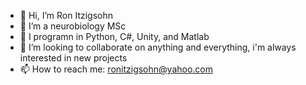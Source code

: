 - 👋 Hi, I’m Ron Itzigsohn
- 👀 I’m a neurobiology MSc 
- 🌱 I programn in Python, C#, Unity, and Matlab
- 💞️ I’m looking to collaborate on anything and everything, i'm always interested in new projects
- 📫 How to reach me:
  ronitzigsohn@yahoo.com

